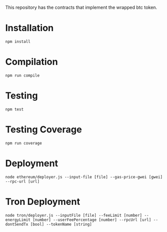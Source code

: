 This repository has the contracts that implement the wrapped btc token.

# Installation

    npm install

# Compilation

    npm run compile

# Testing

    npm test

# Testing Coverage

    npm run coverage

# Deployment

    node ethereum/deployer.js --input-file [file] --gas-price-gwei [gwei] --rpc-url [url]

# Tron Deployment

    node tron/deployer.js --inputFile [file] --feeLimit [number] --energyLimit [number] --userFeePercentage [number] --rpcUrl [url] --dontSendTx [bool] --tokenName [string]